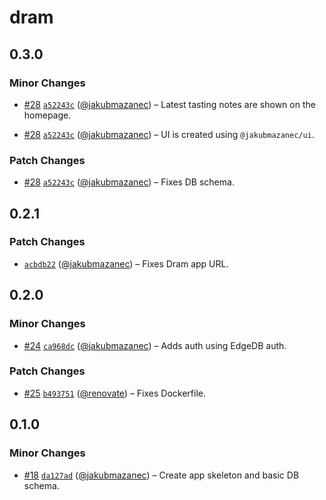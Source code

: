 # dram

## 0.3.0

### Minor Changes

- [#28](https://github.com/jakubmazanec/apps/pull/28) [`a52243c`](https://github.com/jakubmazanec/apps/commit/a52243cbc646dedafb510600aa2f0e0794c976a1) ([@jakubmazanec](https://github.com/jakubmazanec)) – Latest tasting notes are shown on the homepage.

- [#28](https://github.com/jakubmazanec/apps/pull/28) [`a52243c`](https://github.com/jakubmazanec/apps/commit/a52243cbc646dedafb510600aa2f0e0794c976a1) ([@jakubmazanec](https://github.com/jakubmazanec)) – UI is created using `@jakubmazanec/ui`.

### Patch Changes

- [#28](https://github.com/jakubmazanec/apps/pull/28) [`a52243c`](https://github.com/jakubmazanec/apps/commit/a52243cbc646dedafb510600aa2f0e0794c976a1) ([@jakubmazanec](https://github.com/jakubmazanec)) – Fixes DB schema.

## 0.2.1

### Patch Changes

- [`acbdb22`](https://github.com/jakubmazanec/apps/commit/acbdb228451e99b7a004ccda6b4c2d8d43df4912) ([@jakubmazanec](https://github.com/jakubmazanec)) – Fixes Dram app URL.

## 0.2.0

### Minor Changes

- [#24](https://github.com/jakubmazanec/apps/pull/24) [`ca968dc`](https://github.com/jakubmazanec/apps/commit/ca968dc2e1574c656984ae5048a88296c9e47bf9) ([@jakubmazanec](https://github.com/jakubmazanec)) – Adds auth using EdgeDB auth.

### Patch Changes

- [#25](https://github.com/jakubmazanec/apps/pull/25) [`b493751`](https://github.com/jakubmazanec/apps/commit/b493751c18426d7f81c3586b49119e893235cead) ([@renovate](https://github.com/apps/renovate)) – Fixes Dockerfile.

## 0.1.0

### Minor Changes

- [#18](https://github.com/jakubmazanec/apps/pull/18) [`da127ad`](https://github.com/jakubmazanec/apps/commit/da127ad10851fde083e02a4844fb7abb0dcf3d1f) ([@jakubmazanec](https://github.com/jakubmazanec)) – Create app skeleton and basic DB schema.
